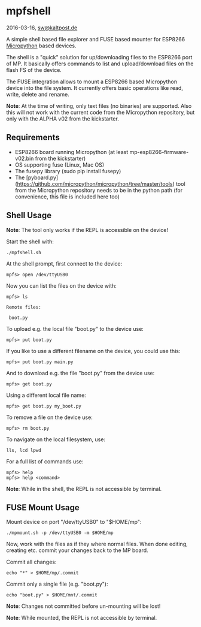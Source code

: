 # mpfshell
2016-03-16, sw@kaltpost.de

A simple shell based file explorer and FUSE based mounter for ESP8266 
[Micropython](https://github.com/micropython/micropython) based devices.

The shell is a "quick" solution for up/downloading files to the ESP8266 port
of MP. It basically offers commands to list and upload/download files on the
flash FS of the device.

The FUSE integration allows to mount a ESP8266 based Micropython device into
the file system. It currently offers basic operations like read, write, delete
and rename.

__Note__: At the time of writing, only text files (no binaries) are supported. 
Also this will not work with the current code from the Micropython repository,
but only with the ALPHA v02 from the kickstarter.


## Requirements

* ESP8266 board running Micropython (at least mp-esp8266-firmware-v02.bin from the kickstarter)
* OS supporting fuse (Linux, Mac OS)
* The fusepy library (sudo pip install fusepy)
* The [pyboard.py] (https://github.com/micropython/micropython/tree/master/tools) tool from the 
  Micropython repository needs to be in the python path (for convenience, this file is included here too)
  
  
## Shell Usage

__Note__: The tool only works if the REPL is accessible on the device!

Start the shell with:

    ./mpfshell.sh

At the shell prompt, first connect to the device:

    mpfs> open /dev/ttyUSB0

Now you can list the files on the device with:

    mpfs> ls

    Remote files:

     boot.py

To upload e.g. the local file "boot.py" to the device use:

    mpfs> put boot.py

If you like to use a different filename on the device, you could use this:

    mpfs> put boot.py main.py

And to download e.g. the file "boot.py" from the device use:

    mpfs> get boot.py
    
Using a different local file name:

    mpfs> get boot.py my_boot.py

To remove a file on the device use:

    mpfs> rm boot.py

To navigate on the local filesystem, use:

    lls, lcd lpwd

For a full list of commands use:

    mpfs> help
    mpfs> help <command>


__Note__: While in the shell, the REPL is not accessible by terminal.


## FUSE Mount Usage

Mount device on port "/dev/ttyUSB0" to "$HOME/mp":

    ./mpmount.sh -p /dev/ttyUSB0 -m $HOME/mp
      
Now, work with the files as if they where normal files. When done
editing, creating etc. commit your changes back to the MP board.

Commit all changes:

    echo "*" > $HOME/mp/.commit
    
Commit only a single file (e.g. "boot.py"):

    echo "boot.py" > $HOME/mnt/.commit


__Note__: Changes not committed before un-mounting will be lost!

__Note__: While mounted, the REPL is not accessible by terminal.
